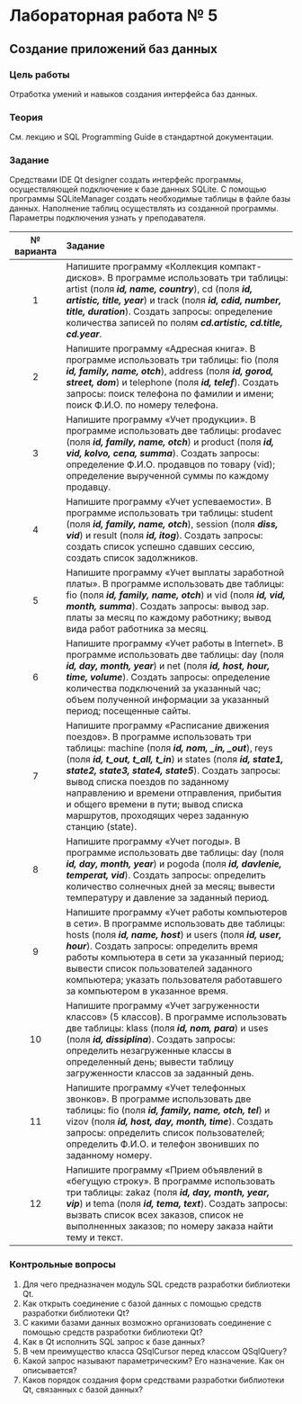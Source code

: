 # Лабораторная работа № 5

## Создание приложений баз данных

### Цель работы

Отработка умений и навыков создания интерфейса баз данных.

### Теория

См. лекцию и SQL Programming Guide в стандартной документации.

### Задание

Средствами IDE Qt designer создать интерфейс программы, осуществляющей подключение к базе данных SQLite. С помощью программы SQLiteManager создать необходимые таблицы в файле базы данных. Наполнение таблиц осуществлять из созданной программы. Параметры подключения узнать у преподавателя.

| № варианта | Задание                                                                                                                                                                                                                                                                                                                                                                                                                                         |
|:----------:|:------------------------------------------------------------------------------------------------------------------------------------------------------------------------------------------------------------------------------------------------------------------------------------------------------------------------------------------------------------------------------------------------------------------------------------------------|
|     1      | Напишите программу «Коллекция компакт-дисков». В программе использовать три таблицы: artist (поля ***id, name, country***), cd (поля ***id, artistic, title, year***) и track (поля ***id, cdid, number, title, duration***). Создать запросы: определение количества записей по полям ***cd.artistic, cd.title, cd.year***.                                                                                                                    |
|     2      | Напишите программу «Адресная книга». В программе использовать три таблицы: fio (поля ***id, family, name, otch***), address (поля ***id, gorod, street, dom***) и telephone (поля ***id, telef***). Создать запросы: поиск телефона по фамилии и имени; поиск Ф.И.О. по номеру телефона.                                                                                                                                                        |
|     3      | Напишите программу «Учет продукции». В программе использовать две таблицы: prodavec (поля ***id, family, name, otch***) и product (поля ***id, vid, kolvo, cena, summa***). Создать запросы: определение Ф.И.О. продавцов по товару (vid); определение вырученной суммы по каждому продавцу.                                                                                                                                                    |
|     4      | Напишите программу «Учет успеваемости». В программе использовать три таблицы: student (поля ***id, family, name, otch***), session (поля ***diss, vid***) и result (поля ***id, itog***). Создать запросы: создать список успешно сдавших сессию, создать список задолжников.                                                                                                                                                                   |
|     5      | Напишите программу «Учет выплаты заработной платы». В программе использовать две таблицы: fio (поля ***id, family, name, otch***) и vid (поля ***id, vid, month, summa***). Создать запросы: вывод зар. платы за месяц по каждому работнику; вывод вида работ работника за месяц.                                                                                                                                                               |
|     6      | Напишите программу «Учет работы в Internet». В программе использовать две таблицы: day (поля ***id, day, month, year***) и net (поля ***id, host, hour, time, volume***). Создать запросы: определение количества подключений за указанный час; объем полученной информации за указанный период; посещенные сайты.                                                                                                                              |
|     7      | Напишите программу «Расписание движения поездов». В программе использовать три таблицы: machine (поля ***id, nom, _in, _out***), reys (поля ***id, t_out, t_all, t_in***) и states (поля ***id, state1, state2, state3, state4, state5***). Создать запросы: вывод списка поездов по заданному направлению и времени отправления, прибытия и общего времени в пути; вывод списка маршрутов, проходящих через заданную станцию (state).    |
|     8      | Напишите программу «Учет погоды». В программе использовать две таблицы: day (поля ***id, day, month, year***) и pogoda (поля ***id, davlenie, temperat, vid***). Создать запросы: определить количество солнечных дней за месяц; вывести температуру и давление за заданный период.                                                                                                                    |
|     9      | Напишите программу «Учет работы компьютеров в сети». В программе использовать две таблицы: hosts (поля ***id, name, host***) и users (поля ***id, user, hour***). Создать запросы: определить время работы компьютера в сети за указанный период; вывести список пользователей заданного компьютера; указать пользователя работавшего за компьютером в указанное время.                                                                                                                     |
|     10     | Напишите программу «Учет загруженности классов» (5 классов). В программе использовать две таблицы: klass (поля ***id, nom, para***) и uses (поля ***id, dissiplina***). Создать запросы: определить незагруженные классы в определенный день; вывести таблицу загруженности классов за заданный день.                                                                                                                       |
|     11     | Напишите программу «Учет телефонных звонков». В программе использовать две таблицы: fio (поля ***id, family, name, otch, tel***) и vizov (поля ***id, host, day, month, time***). Создать запросы: определить список пользователей; определить Ф.И.О. и телефон звонивших по заданному номеру.                                                                                                                         |
|     12     | Напишите программу «Прием объявлений в «бегущую строку». В программе использовать три таблицы: zakaz (поля ***id, day, month, year, vip***) и tema (поля ***id, tema, text***). Создать запросы: вызвать список всех заказов, список не выполненных заказов; по номеру заказа найти тему и текст.                                                                                                                              |

### Контрольные вопросы

1.  Для чего предназначен модуль SQL средств разработки библиотеки Qt.
2.  Как открыть соединение с базой данных с помощью средств разработки библиотеки Qt?
3.  С какими базами данных возможно организовать соединение с помощью средств разработки библиотеки Qt?
4.  Как в Qt исполнить SQL запрос к базе данных?
5.  В чем преимущество класса QSqlCursor перед классом QSqlQuery?
6.  Какой запрос называют параметрическим? Его назначение. Как он описывается?
7.  Каков порядок создания форм средствами разработки библиотеки Qt, связанных с базой данных?